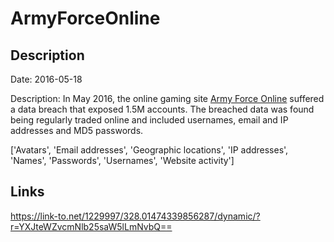# ArmyForceOnline

## Description

Date: 2016-05-18

Description:
In May 2016, the online gaming site <a href="http://armyforceonline.com" target="_blank" rel="noopener">Army Force Online</a> suffered a data breach that exposed 1.5M accounts. The breached data was found being regularly traded online and included usernames, email and IP addresses and MD5 passwords.


['Avatars', 'Email addresses', 'Geographic locations', 'IP addresses', 'Names', 'Passwords', 'Usernames', 'Website activity']

## Links

https://link-to.net/1229997/328.01474339856287/dynamic/?r=YXJteWZvcmNlb25saW5lLmNvbQ==